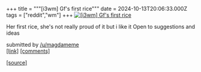 +++
title = """[i3wm] Gf's first rice"""
date = 2024-10-13T20:06:33.000Z
tags = ["reddit","wm"]
+++
[![[i3wm] Gf's first rice](https://b.thumbs.redditmedia.com/2Zkt51ZxCox6NLpCpHnUXPsojFBg6AVmRVzNeQse8tI.jpg "[i3wm] Gf's first rice")](https://www.reddit.com/r/unixporn/comments/1g2yixy/i3wm_gfs_first_rice/)

Her first rice, she's not really proud of it but i like it Open to suggestions and ideas

submitted by [/u/magdameme](https://www.reddit.com/user/magdameme)  
[\[link\]](https://www.reddit.com/gallery/1g2yixy) [\[comments\]](https://www.reddit.com/r/unixporn/comments/1g2yixy/i3wm_gfs_first_rice/)

[[source]](https://www.reddit.com/r/unixporn/comments/1g2yixy/i3wm_gfs_first_rice/)
